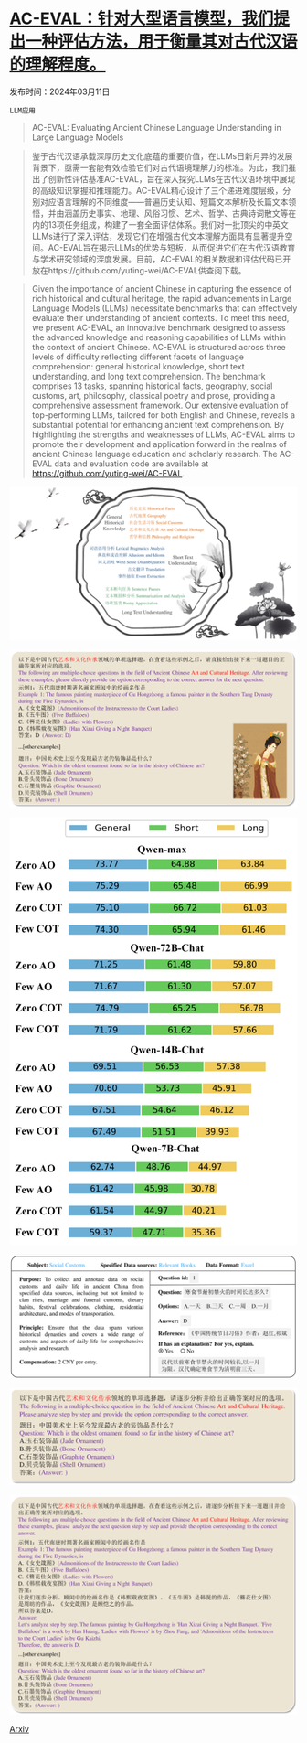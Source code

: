 # [AC-EVAL：针对大型语言模型，我们提出一种评估方法，用于衡量其对古代汉语的理解程度。](https://arxiv.org/abs/2403.06574)

发布时间：2024年03月11日

`LLM应用`

> AC-EVAL: Evaluating Ancient Chinese Language Understanding in Large Language Models

> 鉴于古代汉语承载深厚历史文化底蕴的重要价值，在LLMs日新月异的发展背景下，亟需一套能有效检验它们对古代语境理解力的标准。为此，我们推出了创新性评估基准AC-EVAL，旨在深入探究LLMs在古代汉语环境中展现的高级知识掌握和推理能力。AC-EVAL精心设计了三个递进难度层级，分别对应语言理解的不同维度——普遍历史认知、短篇文本解析及长篇文本领悟，并由涵盖历史事实、地理、风俗习惯、艺术、哲学、古典诗词散文等在内的13项任务组成，构建了一套全面评估体系。我们对一批顶尖的中英文LLMs进行了深入评估，发现它们在增强古代文本理解方面具有显著提升空间。AC-EVAL旨在揭示LLMs的优势与短板，从而促进它们在古代汉语教育与学术研究领域的深度发展。目前，AC-EVAL的相关数据和评估代码已开放在https://github.com/yuting-wei/AC-EVAL供查阅下载。

> Given the importance of ancient Chinese in capturing the essence of rich historical and cultural heritage, the rapid advancements in Large Language Models (LLMs) necessitate benchmarks that can effectively evaluate their understanding of ancient contexts. To meet this need, we present AC-EVAL, an innovative benchmark designed to assess the advanced knowledge and reasoning capabilities of LLMs within the context of ancient Chinese. AC-EVAL is structured across three levels of difficulty reflecting different facets of language comprehension: general historical knowledge, short text understanding, and long text comprehension. The benchmark comprises 13 tasks, spanning historical facts, geography, social customs, art, philosophy, classical poetry and prose, providing a comprehensive assessment framework. Our extensive evaluation of top-performing LLMs, tailored for both English and Chinese, reveals a substantial potential for enhancing ancient text comprehension. By highlighting the strengths and weaknesses of LLMs, AC-EVAL aims to promote their development and application forward in the realms of ancient Chinese language education and scholarly research. The AC-EVAL data and evaluation code are available at https://github.com/yuting-wei/AC-EVAL.

![AC-EVAL：针对大型语言模型，我们提出一种评估方法，用于衡量其对古代汉语的理解程度。](../../../paper_images/2403.06574/x1.png)

![AC-EVAL：针对大型语言模型，我们提出一种评估方法，用于衡量其对古代汉语的理解程度。](../../../paper_images/2403.06574/x2.png)

![AC-EVAL：针对大型语言模型，我们提出一种评估方法，用于衡量其对古代汉语的理解程度。](../../../paper_images/2403.06574/x3.png)

![AC-EVAL：针对大型语言模型，我们提出一种评估方法，用于衡量其对古代汉语的理解程度。](../../../paper_images/2403.06574/x4.png)

![AC-EVAL：针对大型语言模型，我们提出一种评估方法，用于衡量其对古代汉语的理解程度。](../../../paper_images/2403.06574/x5.png)

![AC-EVAL：针对大型语言模型，我们提出一种评估方法，用于衡量其对古代汉语的理解程度。](../../../paper_images/2403.06574/x6.png)

[Arxiv](https://arxiv.org/abs/2403.06574)